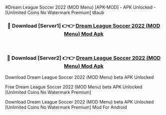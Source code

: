 #Dream League Soccer 2022 (MOD Menu) [APK-MOD] - APK Unlocked - [Unlimited Coins No Watermark Premium] t8aub



<div align="center">

<h3>🔴 Download [Server1] 👉👉 <a href="https://momento.my/?title=Dream_League_Soccer_2022_(MOD_Menu)">Dream League Soccer 2022 (MOD Menu) Mod Apk</a></h3><br>

<h3>🔴 Download [Server2] 👉👉 <a href="https://momento.my/?title=Dream_League_Soccer_2022_(MOD_Menu)">Dream League Soccer 2022 (MOD Menu) Mod Apk</a></h3>
</div>



Download Dream League Soccer 2022 (MOD Menu) beta APK Unlocked

Free Dream League Soccer 2022 (MOD Menu) beta APK Unlocked [Unlimited Coins No Watermark Premium]

Download Dream League Soccer 2022 (MOD Menu) beta APK Unlocked [Unlimited Coins No Watermark Premium] Mod For Android

